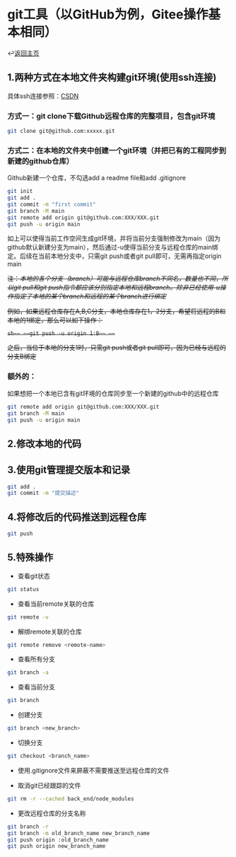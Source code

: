 # git工具（以GitHub为例，Gitee操作基本相同）

↩️[返回主页]

## 1.两种方式在本地文件夹构建git环境(使用ssh连接)

具体ssh连接参照：[CSDN]

### 方式一：git clone下载Github远程仓库的完整项目，包含git环境

```sh
git clone git@github.com:xxxxx.git
```

### 方式二：在本地的文件夹中创建一个git环境（并把已有的工程同步到新建的github仓库）

Github新建一个仓库，不勾选add a readme file和add .gitignore

```sh
git init
git add .
git commit -m "first commit"
git branch -M main
git remote add origin git@github.com:XXX/XXX.git
git push -u origin main
```

如上可以使得当前工作空间生成git环境，并将当前分支强制修改为main（因为github默认新建分支为main），然后通过-u使得当前分支与远程仓库的main绑定。后续在当前本地分支中，只需git push或者git pull即可，无需再指定origin main

~~注：_本地的各个分支（branch）可能与远程仓库branch不同名，数量也不同，所以git pull和git push指令都应该分别指定本地和远程branch。除非已经使用-u操作指定了本地的某个branch和远程的某个branch进行绑定_~~

~~例如，如果远程仓库存在A,B,C分支，本地仓库存在1，2分支，希望将远程的B和本地的1绑定，那么可以如下操作：~~

~~```sh~~
~~git push -u origin 1:B~~
~~```~~

~~之后，当位于本地的分支1时，只需git push或者git pull即可，因为已经与远程的分支B绑定~~

### 额外的：

如果想把一个本地已含有git环境的仓库同步至一个新建的github中的远程仓库

```sh
git remote add origin git@github.com:XXX/XXX.git
git branch -M main
git push -u origin main
```

## 2.修改本地的代码

## 3.使用git管理提交版本和记录

```sh
git add .
git commit -m "提交描述"
```

## 4.将修改后的代码推送到远程仓库

```sh
git push
```

## 5.特殊操作

* 查看git状态

```sh
git status
```

* 查看当前remote关联的仓库

```sh
git remote -v
```

* 解绑remote关联的仓库

```sh
git remote remove <remote-name>
```

* 查看所有分支

```sh
git branch -a
```

* 查看当前分支

```sh
git branch
```

* 创建分支

```sh
git branch <new_branch>
```

* 切换分支

```sh
git checkout <branch_name>
```

* 使用.gitignore文件来屏蔽不需要推送至远程仓库的文件

* 取消git已经跟踪的文件

```sh
git rm -r --cached back_end/node_modules
```

* 更改远程仓库的分支名称

```sh
git branch -r
git branch -m old_branch_name new_branch_name
git push origin :old_branch_name
git push origin new_branch_name
```

[返回主页]:../README.md
[CSDN]:https://blog.csdn.net/weixin_42310154/article/details/118340458
